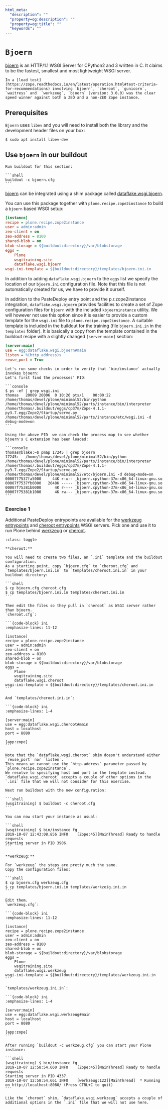 ```yaml
---
html_meta:
  "description": ""
  "property=og:description": ""
  "property=og:title": ""
  "keywords": ""
---
```


# `Bjoern`

[bjoern](https://github.com/jonashaag/bjoern) is an HTTP/1.1 WSGI Server for CPython2 and 3 written in C.
It claims to be the fastest, smallest and most lightweight WSGI server.

```{note}
In a [load test](https://zope.readthedocs.io/en/latest/operation.html#test-criteria-for-recommendations) involving `bjoern`, `cheroot`, `gunicorn`, `waitress` and  `werkzeug`, `bjoern` (version: 3.0.0) was the clear speed winner against both a ZEO and a non-ZEO Zope instance.
```

## Prerequisites

`Bjoern` uses `libev` and you will need to install both the library and the development header files on your box:

```shell
$ sudo apt install libev-dev
```

## Use `bjoern` in our buildout

````{sidebar} Build now
Run buildout for this section:

```shell
buildout -c bjoern.cfg
```
````

[bjoern](https://github.com/jonashaag/bjoern) can be integrated using a shim package called [dataflake.wsgi.bjoern](https://dataflakewsgibjoern.readthedocs.io/en/latest/).

You can use this package together with `plone.recipe.zope2instance` to build a `bjoern` based WSGI setup:

```ini
[instance]
recipe = plone.recipe.zope2instance
user = admin:admin
zeo-client = on
zeo-address = 8100
shared-blob = on
blob-storage = ${buildout:directory}/var/blobstorage
eggs =
    Plone
    wsgitraining.site
    dataflake.wsgi.bjoern
wsgi-ini-template = ${buildout:directory}/templates/bjoern.ini.in
```

In addition to adding `dataflake.wsgi.bjoern` to the `eggs` list we specify the location of our `bjoern.ini` configuration file.
Note that this file is not automatically created for us, we have to provide it ourself.

In addition to the PasteDeploy entry point and the p.r.zope2instance integration, `dataflake.wsgi.bjoern`  provides facilities to create a set of Zope configuration files for `bjoern` with the included `kbjoerninstance` utility.
We will however not use this option since it is easier to provide a custom template for the `wsgi.ini` file to `plone.recipe.zope2instance`.
A suitable template is included in the buildout for the training (file `bjoern.ini.in` in the `templates` folder).
It is basically a copy from the template contained in the buildout recipe with a slightly changed `[server:main]` section:

```ini
[server:main]
use = egg:dataflake.wsgi.bjoern#main
listen = %(http_address)s
reuse_port = True
```

````{note}
Let's run some checks in order to verify that `bin/instance` actually invokes bjoern:
Let's first find the processes' PID:

```console
$ ps -ef | grep wsgi.ini
thomas   20009 20006  0 10:26 pts/1    00:00:22 /home/thomas/devel/plone/minimal52/bin/python /home/thomas/devel/plone/minimal52/parts/instance/bin/interpreter /home/thomas/.buildout/eggs/cp37m/Zope-4.1.1-py3.7.egg/Zope2/Startup/serve.py /home/thomas/devel/plone/minimal52/parts/instance/etc/wsgi.ini -d debug-mode=on
```

Using the above PID  we can check the process map to see whether bjoern's C extension has been loaded:

```console
thomas@blake:~$ pmap 17245 | grep bjoern
17245:   /home/thomas/devel/plone/minimal52/bin/python /home/thomas/devel/plone/minimal52/parts/instance/bin/interpreter /home/thomas/.buildout/eggs/cp37m/Zope-4.1.1-py3.7.egg/Zope2/Startup/serve.py /home/thomas/devel/plone/minimal52/etc/bjoern.ini -d debug-mode=on
00007f7537fa5000     44K r-x-- _bjoern.cpython-37m-x86_64-linux-gnu.so
00007f7537fb0000   2048K ----- _bjoern.cpython-37m-x86_64-linux-gnu.so
00007f75381b0000      4K r---- _bjoern.cpython-37m-x86_64-linux-gnu.so
00007f75381b1000      4K rw--- _bjoern.cpython-37m-x86_64-linux-gnu.so
```
````

### Exercise 1

Additional PasteDeploy entrypoints are available for the [werkzeug entrypoints](https://pypi.org/project/dataflake.wsgi.werkzeug) and [cheroot entrypoints](https://pypi.org/project/dataflake.wsgi.cheroot) WSGI servers.
Pick one and use it to run Plone behind [werkzeug](https://palletsprojects.com/p/werkzeug/) or [cheroot](https://cheroot.cherrypy.dev/en/latest/).

````{admonition} Solution
:class: toggle

**cheroot:**

You will need to create two files, an `.ini` template and the buildout configuration.
As a starting point, copy `bjoern.cfg` to `cheroot.cfg` and `templates/bjoern.ini.in` to `templates/cheroot.ini.in` in your buildout directory:

```shell
$ cp bjoern.cfg cheroot.cfg
$ cp templates/bjoern.ini.in templates/cheroot.ini.in
```

Then edit the files so they pull in `cheroot` as WSGI server rather than bjoern.
`cheroot.cfg`:

```{code-block} ini
:emphasize-lines: 11-12

[instance]
recipe = plone.recipe.zope2instance
user = admin:admin
zeo-client = on
zeo-address = 8100
shared-blob = on
blob-storage = ${buildout:directory}/var/blobstorage
eggs =
    Plone
    wsgitraining.site
    dataflake.wsgi.cheroot
wsgi-ini-template = ${buildout:directory}/templates/cheroot.ini.in
```

And `templates/cheroot.ini.in`:

```{code-block} ini
:emphasize-lines: 1-4

[server:main]
use = egg:dataflake.wsgi.cheroot#main
host = localhost
port = 8080

[app:zope]
```

Note that the `dataflake.wsgi.cheroot` shim doesn't understand either `reuse_port` nor `listen`.
This means we cannot use the `http-address` parameter passed by `plone.recipe.zope2instance`.
We resolve to specifying host and port in the template instead.
`dataflake.wsgi.cheroot` accepts a couple of other options in the `.ini` file that we will not consider for this exercise.

Next run buildout with the new configuration:

```shell
(wsgitraining) $ buildout -c cheroot.cfg
```

You can now start your instance as usual:

```shell
(wsgitraining) $ bin/instance fg
2019-10-07 12:43:08,856 INFO    [Zope:45][MainThread] Ready to handle requests
Starting server in PID 3906.
```

**werkzeug:**

For `werkzeug` the steps are pretty much the same.
Copy the configuration files:

```shell
$ cp bjoern.cfg werkzeug.cfg
$ cp templates/bjoern.ini.in templates/werkzeig.ini.in
```

Edit them.
`werkzeug.cfg`:

```{code-block} ini
:emphasize-lines: 11-12

[instance]
recipe = plone.recipe.zope2instance
user = admin:admin
zeo-client = on
zeo-address = 8100
shared-blob = on
blob-storage = ${buildout:directory}/var/blobstorage
eggs =
    Plone
    wsgitraining.site
    dataflake.wsgi.werkzeug
wsgi-ini-template = ${buildout:directory}/templates/werkzeug.ini.in
```

`templates/werkzeug.ini.in`:

```{code-block} ini
:emphasize-lines: 1-4

[server:main]
use = egg:dataflake.wsgi.werkzeug#main
host = localhost
port = 8080

[app:zope]
```

After running `buildout -c werkzeug.cfg` you can start your Plone instance:

```shell
(wsgitraining) $ bin/instance fg
2019-10-07 12:58:54,660 INFO    [Zope:45][MainThread] Ready to handle requests
Starting server in PID 4337.
2019-10-07 12:58:54,661 INFO    [werkzeug:122][MainThread]  * Running on http://localhost:8080/ (Press CTRL+C to quit)
```

Like the `cheroot` shim, `dataflake.wsgi.werkzeug` accepts a couple of additional options in the `.ini` file that we will not use here.
````
